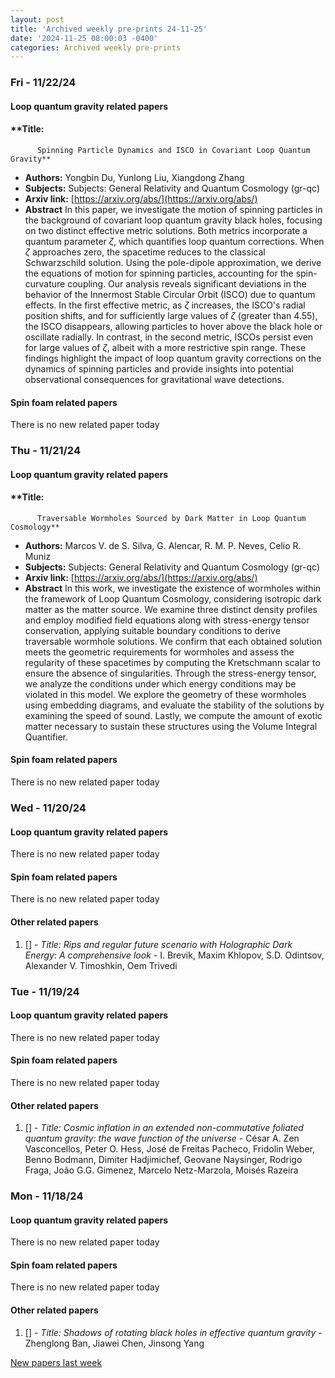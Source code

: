 ```yaml
---
layout: post
title: 'Archived weekly pre-prints 24-11-25'
date: '2024-11-25 08:00:03 -0400'
categories: Archived weekly pre-prints
---
```



### Fri - 11/22/24

#### Loop quantum gravity related papers

#### **Title:
          Spinning Particle Dynamics and ISCO in Covariant Loop Quantum Gravity**
 - **Authors:** Yongbin Du, Yunlong Liu, Xiangdong Zhang
 - **Subjects:** Subjects:
General Relativity and Quantum Cosmology (gr-qc)
 - **Arxiv link:** [https://arxiv.org/abs/](https://arxiv.org/abs/)
 - **Abstract**
 In this paper, we investigate the motion of spinning particles in the background of covariant loop quantum gravity black holes, focusing on two distinct effective metric solutions. Both metrics incorporate a quantum parameter $\zeta$, which quantifies loop quantum corrections. When $\zeta$ approaches zero, the spacetime reduces to the classical Schwarzschild solution. Using the pole-dipole approximation, we derive the equations of motion for spinning particles, accounting for the spin-curvature coupling. Our analysis reveals significant deviations in the behavior of the Innermost Stable Circular Orbit (ISCO) due to quantum effects. In the first effective metric, as $\zeta$ increases, the ISCO's radial position shifts, and for sufficiently large values of $\zeta$ (greater than 4.55), the ISCO disappears, allowing particles to hover above the black hole or oscillate radially. In contrast, in the second metric, ISCOs persist even for large values of $\zeta$, albeit with a more restrictive spin range. These findings highlight the impact of loop quantum gravity corrections on the dynamics of spinning particles and provide insights into potential observational consequences for gravitational wave detections. 

#### Spin foam related papers

There is no new related paper today 

### Thu - 11/21/24

#### Loop quantum gravity related papers

#### **Title:
          Traversable Wormholes Sourced by Dark Matter in Loop Quantum Cosmology**
 - **Authors:** Marcos V. de S. Silva, G. Alencar, R. M. P. Neves, Celio R. Muniz
 - **Subjects:** Subjects:
General Relativity and Quantum Cosmology (gr-qc)
 - **Arxiv link:** [https://arxiv.org/abs/](https://arxiv.org/abs/)
 - **Abstract**
 In this work, we investigate the existence of wormholes within the framework of Loop Quantum Cosmology, considering isotropic dark matter as the matter source. We examine three distinct density profiles and employ modified field equations along with stress-energy tensor conservation, applying suitable boundary conditions to derive traversable wormhole solutions. We confirm that each obtained solution meets the geometric requirements for wormholes and assess the regularity of these spacetimes by computing the Kretschmann scalar to ensure the absence of singularities. Through the stress-energy tensor, we analyze the conditions under which energy conditions may be violated in this model. We explore the geometry of these wormholes using embedding diagrams, and evaluate the stability of the solutions by examining the speed of sound. Lastly, we compute the amount of exotic matter necessary to sustain these structures using the Volume Integral Quantifier. 

#### Spin foam related papers

There is no new related paper today 

### Wed - 11/20/24

#### Loop quantum gravity related papers

There is no new related paper today 

#### Spin foam related papers

There is no new related paper today 



#### Other related papers

1. [[]](https://arxiv.org/abs/) - *Title:
          Rips and regular future scenario with Holographic Dark Energy: A comprehensive look* - I. Brevik, Maxim Khlopov, S.D. Odintsov, Alexander V. Timoshkin, Oem Trivedi



### Tue - 11/19/24

#### Loop quantum gravity related papers

There is no new related paper today 

#### Spin foam related papers

There is no new related paper today 



#### Other related papers

1. [[]](https://arxiv.org/abs/) - *Title:
          Cosmic inflation in an extended non-commutative foliated quantum gravity: the wave function of the universe* - César A. Zen Vasconcellos, Peter O. Hess, José de Freitas Pacheco, Fridolin Weber, Benno Bodmann, Dimiter Hadjimichef, Geovane Naysinger, Rodrigo Fraga, João G.G. Gimenez, Marcelo Netz-Marzola, Moisés Razeira



### Mon - 11/18/24

#### Loop quantum gravity related papers

There is no new related paper today 

#### Spin foam related papers

There is no new related paper today 



#### Other related papers

1. [[]](https://arxiv.org/abs/) - *Title:
          Shadows of rotating black holes in effective quantum gravity* - Zhenglong Ban, Jiawei Chen, Jinsong Yang






[New papers last week]({{site.url}}/archived/weekly/pre-prints/2024/11/18/archived_weekly_papers.html)